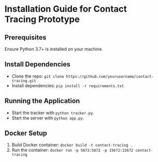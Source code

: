 # Installation Guide for Contact Tracing Prototype

## Prerequisites
Ensure Python 3.7+ is installed on your machine.

## Install Dependencies
- Clone the repo: `git clone https://github.com/yourusername/contact-tracing.git`
- Install dependencies: `pip install -r requirements.txt`

## Running the Application
- Start the tracker with `python tracker.py`.
- Start the server with `python app.py`.

## Docker Setup
1. Build Docker container: `docker build -t contact-tracing .`
2. Run the container: `docker run -p 5672:5672 -p 15672:15672 contact-tracing`
